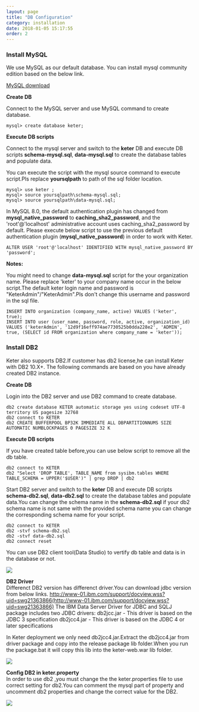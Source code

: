 ```yaml
---
layout: page
title: "DB Configuration"
category: installation
date: 2018-01-05 15:17:55
order: 2
---
```

### Install MySQL

We use MySQL as our default database. You can install mysql community edition based on the below link.  

[MySQL download](https://dev.mysql.com/downloads/mysql/)
   

**Create DB**   

Connect to the MySQL server and use MySQL command to create database. 
``` 
mysql> create database keter;
```  

**Execute DB scripts**  

Connect to the mysql server and switch to the **keter** DB and execute DB scripts **schema-mysql.sql**, **data-mysql.sql** to create the database tables and populate data.

You can execute the script with the mysql source command to execute script.Pls replace **yoursqlpath** to path of the sql folder location.

``` 
mysql> use keter ;
mysql> source yoursqlpath\schema-mysql.sql;
mysql> source yoursqlpath\data-mysql.sql;
```  

In MySQL 8.0, the default authentication plugin has changed from **mysql_native_password** to **caching_sha2_password**, and the 'root'@'localhost' administrative account uses caching_sha2_password by default. Please execute below script to use the previous default authentication plugin (**mysql_native_password**) in order to work with Keter.

``` 
ALTER USER 'root'@'localhost' IDENTIFIED WITH mysql_native_password BY 'password';
```

**Notes:**   

You might need to change **data-mysql.sql** script for the your organization name. Please  replace 'keter' to your company name occur in the below script.The default keter login name and password is "KeterAdmin"/"KeterAdmin".Pls don't change this username and password in the sql file.

``` 
INSERT INTO organization (company_name, active) VALUES ('keter', true);
INSERT INTO user (user_name, password, role, active, organization_id) 
VALUES ('keterAdmin', '12d9f16eff974ae7730525b0dda228e2', 'ADMIN', true, (SELECT id FROM organization where company_name = 'keter'));
```  

### Install DB2

Keter also supports DB2.If customer has db2 license,he can install Keter with DB2 10.X+.  The following commands are based on you have already created DB2 instance.

**Create DB**   

Login into the DB2 server and use DB2 command to create database. 
``` 
db2 create database KETER automatic storage yes using codeset UTF-8 territory US pagesize 32768
db2 connect to KETER
db2 CREATE BUFFERPOOL BP32K IMMEDIATE ALL DBPARTITIONNUMS SIZE AUTOMATIC NUMBLOCKPAGES 0 PAGESIZE 32 K
``` 

**Execute DB scripts**  

If you have created table before,you can use below script to remove all the db table.

``` 
db2 connect to KETER
db2 "Select 'DROP TABLE', TABLE_NAME from sysibm.tables WHERE TABLE_SCHEMA = UPPER('$USER')" | grep DROP | db2
``` 



Start DB2 server and switch to the **keter** DB and execute DB scripts **schema-db2.sql**, **data-db2.sql** to create the database tables and populate data.You can change the schema name in the  **schema-db2.sql** if your db2 schema name is not same with the provided schema name you can change the corresponding schema name for your script.


``` 
db2 connect to KETER
db2 -stvf schema-db2.sql
db2 -stvf data-db2.sql
db2 connect reset
```  

You can use DB2 client tool(Data Studio) to vertify db table and data is in the database or not.

![][db2]   

**DB2 Driver**  
Differenct DB2 version has differenct driver.You can download jdbc version from below links.
http://www-01.ibm.com/support/docview.wss?uid=swg21363866(http://www-01.ibm.com/support/docview.wss?uid=swg21363866)
The IBM Data Server Driver for JDBC and SQLJ package includes two JDBC drivers:
db2jcc.jar - This driver is based on the JDBC 3 specification
db2jcc4.jar - This driver is based on the JDBC 4 or later specifications

In Keter deployment we only need  db2jcc4.jar.Extract the db2jcc4.jar from driver package and copy into the release package lib folder.When you run the package.bat it will copy this lib into the keter-web.war lib folder.

![][db2driver]  

**Config DB2 in keter.property**  
In order to use db2 ,you must change the the keter.properties file to use correct setting for db2.You can comment the mysql part of property and uncomment db2 properties and change the correct value for the DB2.

![][db2config]

[db2]: ../images/install/dbtable.png 
[db2driver]: ../images/install/db2driver.png 
[db2config]: ../images/install/db2configuration.png
